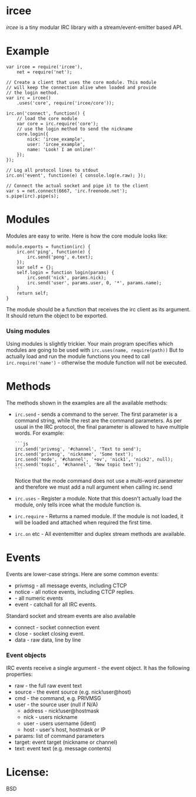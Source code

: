 # ircee 

_ircee_ is a tiny modular IRC library with a stream/event-emitter based API.

# Example

    var ircee = require('ircee'),
        net = require('net');

    // Create a client that uses the core module. This module
    // will keep the connection alive when loaded and provide 
    // the login method.
    var irc = ircee()
        .uses('core', require('ircee/core'));

    irc.on('connect', function() {
        // load the core module
        var core = irc.require('core');
        // use the login method to send the nickname
        core.login({
            nick: 'ircee_example',
            user: 'ircee_example',
            name: 'Look! I am online!'
        });
    });

    // Log all protocol lines to stdout
    irc.on('event', function(e) { console.log(e.raw); });

    // Connect the actual socket and pipe it to the client
    var s = net.connect(6667, 'irc.freenode.net');
    s.pipe(irc).pipe(s);

# Modules

Modules are easy to write. Here is how
the core module looks like:

    module.exports = function(irc) {
        irc.on('ping', function(e) {
            irc.send('pong', e.text);
        });
        var self = {};
        self.login = function login(params) {
            irc.send('nick', params.nick);
            irc.send('user', params.user, 0, '*', params.name);
        }
        return self;
    }

The module should be a function that receives the irc client
as its argument. It should return the object to be exported.

### Using modules

Using modules is slightly trickier. Your main program specifies
which modules are going to be used with `irc.uses(name, require(path))` 
But to actually load and run the module functions you need to call 
`irc.require('name')` - otherwise the module function will not be executed.

# Methods

The methods shown in the examples are all the available methods:

* `irc.send` - sends a command to the server. The first parameter is a
  command string, while the rest are the command parameters. As per usual
  in the IRC protocol, the final parameter is allowed to have multiple words. 
  For example:

      ```js
      irc.send('privmsg', '#channel', 'Text to send');
      irc.send('privmsg', 'nickname', 'Some text');
      irc.send('mode', '#channel', '+ov', 'nick1', 'nick2', null);
      irc.send('topic', '#channel', 'New topic text');
      ```

  Notice that the mode command does not use a multi-word parameter and therefore
  we must add a null argument when calling irc.send

* `irc.uses` - Register a module. Note that this doesn't actually load the 
  module, only tells ircee what the module function is.

* `irc.require` - Returns a named module. If the module is not loaded,
  it will be loaded and attached when required the first time.

* `irc.on` etc - All eventemitter and duplex stream methods are available.

# Events

Events are lower-case strings. Here are some common events:

* privmsg - all message events, including CTCP
* notice  - all notice events, including CTCP replies.
* <number> - all numeric events
* event - catchall for all IRC events.

Standard socket and stream events are also available
* connect - socket connection event
* close - socket closing event.
* data - raw data, line by line


### Event objects

IRC events receive a single argument - the event object. It has the following
properties:

* raw - the full raw event text
* source - the event source (e.g. nick!user@host)
* cmd - the command, e.g. PRIVMSG
* user - the source user (null if N/A)
  * address - nick!user@hostmask
  * nick - users nickname 
  * user - users username (ident)
  * host - user's host, hostmask or IP
* params: list of command parameters
* target: event target (nickname or channel)
* text: event text (e.g. message contents)

# License: 

BSD
